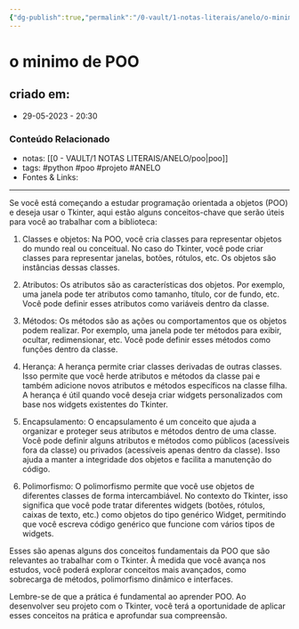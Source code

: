 ```yaml
---
{"dg-publish":true,"permalink":"/0-vault/1-notas-literais/anelo/o-minimo-de-poo/","tags":["python","poo","projeto","ANELO"],"dgHomeLink":true,"dgShowLocalGraph":true,"dgShowFileTree":true,"dgEnableSearch":true}
---
```


# o minimo de POO

## criado em: 
-  29-05-2023 - 20:30

### Conteúdo Relacionado
- notas: [[0 - VAULT/1 NOTAS LITERAIS/ANELO/poo\|poo]]
- tags: #python #poo #projeto #ANELO 
- Fontes & Links: 

---

Se você está começando a estudar programação orientada a objetos (POO) e deseja usar o Tkinter, aqui estão alguns conceitos-chave que serão úteis para você ao trabalhar com a biblioteca:

1. Classes e objetos: Na POO, você cria classes para representar objetos do mundo real ou conceitual. No caso do Tkinter, você pode criar classes para representar janelas, botões, rótulos, etc. Os objetos são instâncias dessas classes.

2. Atributos: Os atributos são as características dos objetos. Por exemplo, uma janela pode ter atributos como tamanho, título, cor de fundo, etc. Você pode definir esses atributos como variáveis dentro da classe.

3. Métodos: Os métodos são as ações ou comportamentos que os objetos podem realizar. Por exemplo, uma janela pode ter métodos para exibir, ocultar, redimensionar, etc. Você pode definir esses métodos como funções dentro da classe.

4. Herança: A herança permite criar classes derivadas de outras classes. Isso permite que você herde atributos e métodos da classe pai e também adicione novos atributos e métodos específicos na classe filha. A herança é útil quando você deseja criar widgets personalizados com base nos widgets existentes do Tkinter.

5. Encapsulamento: O encapsulamento é um conceito que ajuda a organizar e proteger seus atributos e métodos dentro de uma classe. Você pode definir alguns atributos e métodos como públicos (acessíveis fora da classe) ou privados (acessíveis apenas dentro da classe). Isso ajuda a manter a integridade dos objetos e facilita a manutenção do código.

6. Polimorfismo: O polimorfismo permite que você use objetos de diferentes classes de forma intercambiável. No contexto do Tkinter, isso significa que você pode tratar diferentes widgets (botões, rótulos, caixas de texto, etc.) como objetos do tipo genérico Widget, permitindo que você escreva código genérico que funcione com vários tipos de widgets.

Esses são apenas alguns dos conceitos fundamentais da POO que são relevantes ao trabalhar com o Tkinter. À medida que você avança nos estudos, você poderá explorar conceitos mais avançados, como sobrecarga de métodos, polimorfismo dinâmico e interfaces.

Lembre-se de que a prática é fundamental ao aprender POO. Ao desenvolver seu projeto com o Tkinter, você terá a oportunidade de aplicar esses conceitos na prática e aprofundar sua compreensão.